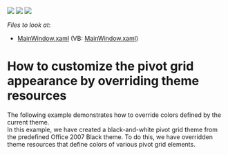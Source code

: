 <!-- default badges list -->
![](https://img.shields.io/endpoint?url=https://codecentral.devexpress.com/api/v1/VersionRange/128578594/22.2.2%2B)
[![](https://img.shields.io/badge/Open_in_DevExpress_Support_Center-FF7200?style=flat-square&logo=DevExpress&logoColor=white)](https://supportcenter.devexpress.com/ticket/details/E3832)
[![](https://img.shields.io/badge/📖_How_to_use_DevExpress_Examples-e9f6fc?style=flat-square)](https://docs.devexpress.com/GeneralInformation/403183)
<!-- default badges end -->
<!-- default file list -->
*Files to look at*:

* [MainWindow.xaml](./CS/DXPivotGrid_OverrideThemeResources/MainWindow.xaml) (VB: [MainWindow.xaml](./VB/DXPivotGrid_OverrideThemeResources/MainWindow.xaml))
<!-- default file list end -->
# How to customize the pivot grid appearance by overriding theme resources


<p>The following example demonstrates how to override colors defined by the current theme.<br />
In this example, we have created a black-and-white pivot grid theme from the predefined Office 2007 Black theme. To do this, we have overridden theme resources that define colors of various pivot grid elements.</p><br />


<br/>


